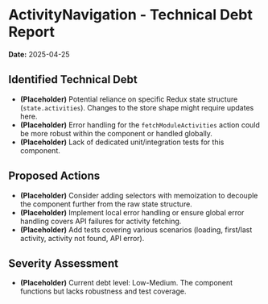 # ActivityNavigation - Technical Debt Report

**Date:** 2025-04-25

## Identified Technical Debt

*   **(Placeholder)** Potential reliance on specific Redux state structure (`state.activities`). Changes to the store shape might require updates here.
*   **(Placeholder)** Error handling for the `fetchModuleActivities` action could be more robust within the component or handled globally.
*   **(Placeholder)** Lack of dedicated unit/integration tests for this component.

## Proposed Actions

*   **(Placeholder)** Consider adding selectors with memoization to decouple the component further from the raw state structure.
*   **(Placeholder)** Implement local error handling or ensure global error handling covers API failures for activity fetching.
*   **(Placeholder)** Add tests covering various scenarios (loading, first/last activity, activity not found, API error).

## Severity Assessment

*   **(Placeholder)** Current debt level: Low-Medium. The component functions but lacks robustness and test coverage.
